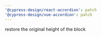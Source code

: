 ```yaml
---
'@cypress-design/react-accordion': patch
'@cypress-design/vue-accordion': patch
---
```


restore the original height of the block
